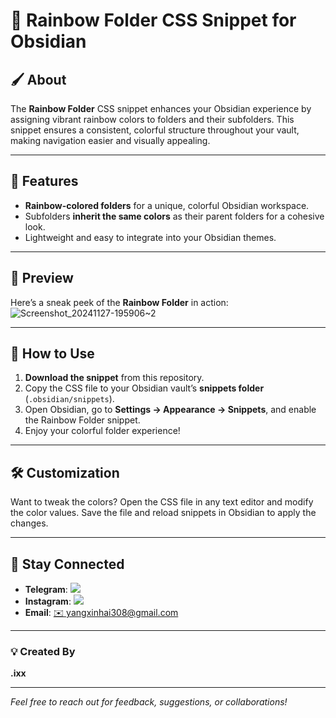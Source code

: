 # 🌈 Rainbow Folder CSS Snippet for Obsidian  

## 🖌️ About  
The **Rainbow Folder** CSS snippet enhances your Obsidian experience by assigning vibrant rainbow colors to folders and their subfolders. This snippet ensures a consistent, colorful structure throughout your vault, making navigation easier and visually appealing.  

---

## 🎨 Features  
- **Rainbow-colored folders** for a unique, colorful Obsidian workspace.  
- Subfolders **inherit the same colors** as their parent folders for a cohesive look.  
- Lightweight and easy to integrate into your Obsidian themes.  

---

## 🌟 Preview  
Here’s a sneak peek of the **Rainbow Folder** in action:  
![Screenshot_20241127-195906~2](https://github.com/user-attachments/assets/8c76dbe4-8fff-4844-93a6-6cf16baacdcb)


---

## 🚀 How to Use  
1. **Download the snippet** from this repository.  
2. Copy the CSS file to your Obsidian vault’s **snippets folder** (`.obsidian/snippets`).  
3. Open Obsidian, go to **Settings → Appearance → Snippets**, and enable the Rainbow Folder snippet.  
4. Enjoy your colorful folder experience!  

---

## 🛠️ Customization  
Want to tweak the colors? Open the CSS file in any text editor and modify the color values. Save the file and reload snippets in Obsidian to apply the changes.  

---

## 📢 Stay Connected  
- **Telegram**: [![](https://upload.wikimedia.org/wikipedia/commons/8/82/Telegram_logo.svg)](https://t.me/exetoxicc/)  
- **Instagram**: [![](https://upload.wikimedia.org/wikipedia/commons/a/a5/Instagram_icon.png)](https://www.instagram.com/exetoxicc/)  
- **Email**: [✉️ yangxinhai308@gmail.com](mailto:yangxinhai308@gmail.com)  

---

### 💡 Created By  
**.ixx**  

---

*Feel free to reach out for feedback, suggestions, or collaborations!*
